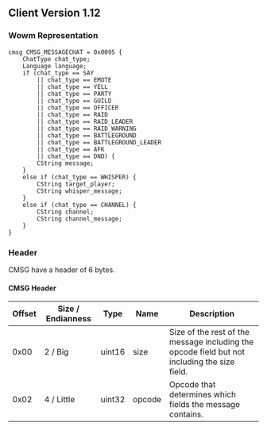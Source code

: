 ## Client Version 1.12

### Wowm Representation
```rust,ignore
cmsg CMSG_MESSAGECHAT = 0x0095 {
    ChatType chat_type;    
    Language language;    
    if (chat_type == SAY        
        || chat_type == EMOTE        
        || chat_type == YELL        
        || chat_type == PARTY        
        || chat_type == GUILD        
        || chat_type == OFFICER        
        || chat_type == RAID        
        || chat_type == RAID_LEADER        
        || chat_type == RAID_WARNING        
        || chat_type == BATTLEGROUND        
        || chat_type == BATTLEGROUND_LEADER        
        || chat_type == AFK        
        || chat_type == DND) {        
        CString message;        
    }    
    else if (chat_type == WHISPER) {        
        CString target_player;        
        CString whisper_message;        
    }    
    else if (chat_type == CHANNEL) {        
        CString channel;        
        CString channel_message;        
    }    
}

```
### Header
CMSG have a header of 6 bytes.

#### CMSG Header
| Offset | Size / Endianness | Type   | Name   | Description |
| ------ | ----------------- | ------ | ------ | ----------- |
| 0x00   | 2 / Big           | uint16 | size   | Size of the rest of the message including the opcode field but not including the size field.|
| 0x02   | 4 / Little        | uint32 | opcode | Opcode that determines which fields the message contains.|
